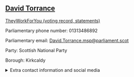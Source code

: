 ## <a href="https://www.parliament.scot/msps/current-and-previous-msps/david-torrance">David Torrance</a>

<a href="https://www.theyworkforyou.com/mp/25115/david_torrance">TheyWorkForYou (voting record, statements)</a> 

Parliamentary phone number: 01313486892 

Parliamentary email: David.Torrance.msp@parliament.scot 

Party: Scottish National Party 

Borough: Kirkcaldy 

<details><summary>Extra contact information and social media</summary> 
<li>Parliamentary address: The Scottish Parliament, EH99 1SP, Edinburgh</li>
<li>Local office address: 53 Kirk Wynd, Kirkcaldy, KY1 1EH</li>
<li>Local office phone number: 01592200349</li>
<li>Twitter: @davidhtorrance</li>
<li>Facebook: https://www.facebook.com/DavidHTorrance/</li>
<li>Website:</li>
</details>